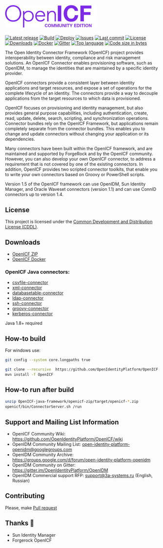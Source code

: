 # <img alt="OpenICF Logo" src="https://github.com/OpenIdentityPlatform/OpenICF/raw/master/logo.png" width="300"/>
[![Latest release](https://img.shields.io/github/release/OpenIdentityPlatform/OpenICF.svg)](https://github.com/OpenIdentityPlatform/OpenICF/releases)
[![Build](https://github.com/OpenIdentityPlatform/OpenICF/actions/workflows/build.yml/badge.svg)](https://github.com/OpenIdentityPlatform/OpenICF/actions/workflows/build.yml)
[![Deploy](https://github.com/OpenIdentityPlatform/OpenICF/actions/workflows/deploy.yml/badge.svg)](https://github.com/OpenIdentityPlatform/OpenICF/actions/workflows/deploy.yml)
[![Issues](https://img.shields.io/github/issues/OpenIdentityPlatform/OpenICF.svg)](https://github.com/OpenIdentityPlatform/OpenICF/issues)
[![Last commit](https://img.shields.io/github/last-commit/OpenIdentityPlatform/OpenICF.svg)](https://github.com/OpenIdentityPlatform/OpenICF/commits/master)
[![License](https://img.shields.io/badge/license-CDDL-blue.svg)](https://github.com/OpenIdentityPlatform/OpenICF/blob/master/LICENSE.md)
[![Downloads](https://img.shields.io/github/downloads/OpenIdentityPlatform/OpenICF/total.svg)](https://github.com/OpenIdentityPlatform/OpenICF/releases)
[![Docker](https://img.shields.io/docker/pulls/openidentityplatform/openicf.svg)](https://hub.docker.com/r/openidentityplatform/openicf)
[![Gitter](https://img.shields.io/gitter/room/nwjs/nw.js.svg)](https://gitter.im/OpenIdentityPlatform/OpenIDM)
[![Top language](https://img.shields.io/github/languages/top/OpenIdentityPlatform/OpenICF.svg)](https://github.com/OpenIdentityPlatform/OpenICF)
[![Code size in bytes](https://img.shields.io/github/languages/code-size/OpenIdentityPlatform/OpenICF.svg)](https://github.com/OpenIdentityPlatform/OpenICF)

The Open Identity Connector Framework (OpenICF) project provides interoperability between identity, compliance and risk management solutions. An OpenICF Connector enables provisioning software, such as OpenIDM, to manage the identities that are maintained by a specific identity provider.

OpenICF connectors provide a consistent layer between identity applications and target resources, and expose a set of operations for the complete lifecycle of an identity. The connectors provide a way to decouple applications from the target resources to which data is provisioned.

OpenICF focuses on provisioning and identity management, but also provides general purpose capabilities, including authentication, create, read, update, delete, search, scripting, and synchronization operations. Connector bundles rely on the OpenICF Framework, but applications remain completely separate from the connector bundles. This enables you to change and update connectors without changing your application or its dependencies.

Many connectors have been built within the OpenICF framework, and are maintained and supported by ForgeRock and by the OpenICF community. However, you can also develop your own OpenICF connector, to address a requirement that is not covered by one of the existing connectors. In addition, OpenICF provides two scripted connector toolkits, that enable you to write your own connectors based on Groovy or PowerShell scripts.

Version 1.5 of the OpenICF framework can use OpenIDM, Sun Identity Manager, and Oracle Waveset connectors (version 1.1) and can use ConnID connectors up to version 1.4.


## License
This project is licensed under the [Common Development and Distribution License (CDDL)](https://github.com/OpenIdentityPlatform/OpenICF/blob/master/LICENSE.md). 

## Downloads 
* [OpenICF ZIP](https://github.com/OpenIdentityPlatform/OpenICF/releases)
* [OpenICF Docker](https://hub.docker.com/r/openidentityplatform/openicf/)

### OpenICF Java connectors:
* [csvfile-connector](https://github.com/OpenIdentityPlatform/OpenICF/releases) 
* [xml-connector](https://github.com/OpenIdentityPlatform/OpenICF/releases) 
* [databasetable-connector](https://github.com/OpenIdentityPlatform/OpenICF/releases) 
* [ldap-connector](https://github.com/OpenIdentityPlatform/OpenICF/releases) 
* [ssh-connector](https://github.com/OpenIdentityPlatform/OpenICF/releases) 
* [groovy-connector](https://github.com/OpenIdentityPlatform/OpenICF/releases) 
* [kerberos-connector](https://github.com/OpenIdentityPlatform/OpenICF/releases) 

Java 1.8+ required

## How-to build
For windows use:
```bash
git config --system core.longpaths true
```

```bash
git clone --recursive  https://github.com/OpenIdentityPlatform/OpenICF.git
mvn install -f OpenICF
```

## How-to run after build
```bash
unzip OpenICF-java-framework/openicf-zip/target/openicf-*.zip
openicf/bin/ConnectorServer.sh /run
```

## Support and Mailing List Information
* OpenICF Community Wiki: https://github.com/OpenIdentityPlatform/OpenICF/wiki
* OpenIDM Community Mailing List: open-identity-platform-openidm@googlegroups.com
* OpenIDM Community Archive: https://groups.google.com/d/forum/open-identity-platform-openidm
* OpenIDM Community on Gitter: https://gitter.im/OpenIdentityPlatform/OpenIDM
* OpenIDM Commercial support RFP: support@3a-systems.ru (English, Russian)

## Contributing
Please, make [Pull request](https://github.com/OpenIdentityPlatform/OpenICF/pulls)

## Thanks 🥰
* Sun Identity Manager
* Forgerock OpenICF
